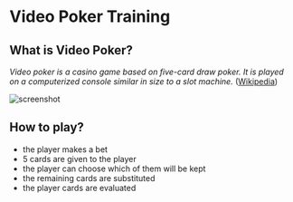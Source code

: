 # Video Poker Training

## What is Video Poker?

*Video poker is a casino game based on five-card draw poker. It is played on a computerized console similar in size to a slot machine.* ([Wikipedia](https://en.wikipedia.org/wiki/Video_poker))

![screenshot](https://www.liveabout.com/thmb/6zzR5fCBQmFMT5kYs5kJMyrT3vo=/768x0/filters:no_upscale():max_bytes(150000):strip_icc()/Quadacesjacksorbetter-589a21533df78caebc3994e7.jpg)

## How to play?

* the player makes a bet
* 5 cards are given to the player
* the player can choose which of them will be kept
* the remaining cards are substituted
* the player cards are evaluated



